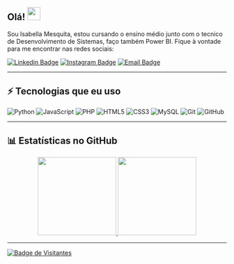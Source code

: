  ## Olá! <img src="https://raw.githubusercontent.com/aemmadi/aemmadi/master/wave.gif" width="30">

Sou Isabella Mesquita, estou cursando o ensino médio junto com o tecnico de Desenvolvimento de Sistemas, faço também Power BI. Fique à vontade para me encontrar nas redes sociais:

[![Linkedin Badge](https://img.shields.io/badge/-Isabella%20Mesquita-blue?style=flat-square&logo=Linkedin&logoColor=white&link=https://www.linkedin.com/in/isabella-mesquita-pereira/)](https://www.linkedin.com/in/isabella-mesquita-pereira)
[![Instagram Badge](https://img.shields.io/badge/-@IIsabellaps-purple?style=flat-square&logo=instagram&logoColor=white&link=https://www.instagram.com/IIsabellaps/)](https://www.instagram.com/IIsabellaps/)
[![Email Badge](https://img.shields.io/badge/-isabellamesquita182@gmail.com-c14438?style=flat-square&logo=Gmail&logoColor=white&link=mailto:isabellamesquita182@gmail.com)](mailto:isabellamesquita182@gmail.com)

---

## ⚡ Tecnologias que eu uso

![Python](https://img.shields.io/badge/-Python-black?style=flat-square&logo=Python)
![JavaScript](https://img.shields.io/badge/-JavaScript-black?style=flat-square&logo=javascript)
![PHP](https://img.shields.io/badge/-PHP-777BB4?style=flat-square&logo=php&logoColor=white)
![HTML5](https://img.shields.io/badge/-HTML5-E34F26?style=flat-square&logo=html5&logoColor=white)
![CSS3](https://img.shields.io/badge/-CSS3-1572B6?style=flat-square&logo=css3)
![MySQL](https://img.shields.io/badge/-MySQL-black?style=flat-square&logo=mysql)
![Git](https://img.shields.io/badge/-Git-black?style=flat-square&logo=git)
![GitHub](https://img.shields.io/badge/-GitHub-181717?style=flat-square&logo=github)

---

## 📊 Estatísticas no GitHub

<div align="center">
  <a href="https://github.com/IIsabellaMesquita">
  <img height="180em" src="https://github-readme-stats.vercel.app/api?username=IIsabellaMesquita&show_icons=true&theme=tokyonight&include_all_commits=true&count_private=true"/>
  <img height="180em" src="https://github-readme-stats.vercel.app/api/top-langs/?username=IIsabellaMesquita&layout=compact&langs_count=7&theme=tokyonight"/>
</div>

---

![Badge de Visitantes](https://visitor-badge.laobi.icu/badge?page_id=IIsabellaMesquita.IIsabellaMesquita)
